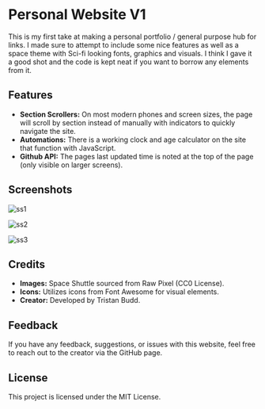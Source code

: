 # Personal Website V1

This is my first take at making a personal portfolio / general purpose hub for links. I made sure to attempt to include some nice features as well as a space theme with Sci-fi looking fonts, graphics and visuals.
I think I gave it a good shot and the code is kept neat if you want to borrow any elements from it. 

## Features

- **Section Scrollers:** On most modern phones and screen sizes, the page will scroll by section instead of manually with indicators to quickly navigate the site.
- **Automations:** There is a working clock and age calculator on the site that function with JavaScript.
- **Github API:** The pages last updated time is noted at the top of the page (only visible on larger screens).

## Screenshots

![ss1](https://github.com/user-attachments/assets/8de4e926-942a-4595-9564-762cabf10545)

![ss2](https://github.com/user-attachments/assets/03db2d3a-0256-4a6c-bbb2-0da54c63dc7b)

![ss3](https://github.com/user-attachments/assets/2826abfd-6c0b-4620-bc54-c00fbff24a0c)


## Credits

- **Images:** Space Shuttle sourced from Raw Pixel (CC0 License).
- **Icons:** Utilizes icons from Font Awesome for visual elements.
- **Creator:** Developed by Tristan Budd.

## Feedback

If you have any feedback, suggestions, or issues with this website, feel free to reach out to the creator via the GitHub page.

## License

This project is licensed under the MIT License.
